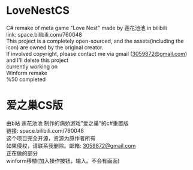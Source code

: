 # LoveNestCS
C# remake of meta game "Love Nest" made by 莲花池池 in bilibili<br />
link: space.bilibili.com/760048<br />
This project is a completely open-sourced, and the assets(including the icon) are owned by the original creator.<br />
If involved copyright, please contact me via gmail (3059872@gmail.com) and I'll delete this project<br />
currently working on<br />
Winform remake<br />
%50 completed<br />
# 爱之巢CS版
由b站 莲花池池 制作的病娇游戏"爱之巢"的c#重置版<br />
链接: space.bilibili.com/760048<br />
这个项目完全开源，资源为原作者所有<br />
如果侵权，请联系我删除。邮箱: 3059872@gmail.com<br />
正在做的部分<br />
winform移植(加入操作按钮，输入。不会有画面)
